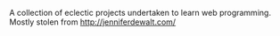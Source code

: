 A collection of eclectic projects undertaken to learn web programming. Mostly stolen from <http://jenniferdewalt.com/>
